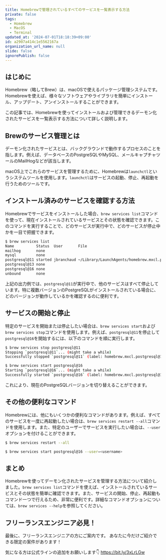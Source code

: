 ```yaml
---
title: Homebrewで管理されているすべてのサービスを一覧表示する方法
private: false
tags:
  - Homebrew
  - MacOS
  - Terminal
updated_at: '2024-07-01T18:18:39+09:00'
id: a2907a414c1e5562167a
organization_url_name: null
slide: false
ignorePublish: false
---
```

## はじめに

Homebrew（略してBrew）は、macOSで使えるパッケージ管理システムです。Homebrewを使えば、様々なソフトウェアやライブラリを簡単にインストール、アップデート、アンインストールすることができます。

この記事では、Homebrewを使ってインストールおよび管理できるデーモン化されたサービスを一覧表示する方法について詳しく説明します。

## Brewのサービス管理とは

デーモン化されたサービスとは、バックグラウンドで動作するプロセスのことを指します。例えば、データベースのPostgreSQLやMySQL、メールキャプチャツールのMailHogなどが該当します。

macOS上でこれらのサービスを管理するために、Homebrewは`launchctl`というシステムツールを使用します。`launchctl`はサービスの起動、停止、再起動を行うためのツールです。

## インストール済みのサービスを確認する方法

Homebrewでサービスをインストールした場合、`brew services list`コマンドを使って、現在インストールされているサービスとその状態を確認できます。このコマンドを実行することで、どのサービスが実行中で、どのサービスが停止中かを一目で把握できます。

```bash
$ brew services list
Name          Status  User       File
mailhog       none
mysql         none
postgresql@11 started jbranchaud ~/Library/LaunchAgents/homebrew.mxcl.postgresql@11.plist
postgresql@13 none
postgresql@16 none
unbound       none
```

上記の出力例では、`postgresql@11`が実行中で、他のサービスはすべて停止しています。特に複数バージョンのPostgreSQLがインストールされている場合に、どのバージョンが動作しているかを確認するのに便利です。

## サービスの開始と停止

特定のサービスを開始または停止したい場合は、`brew services start`および`brew services stop`コマンドを使用します。例えば、`postgresql@11`を停止して`postgresql@16`を開始するには、以下のコマンドを順に実行します。

```bash
$ brew services stop postgresql@11
Stopping `postgresql@11`... (might take a while)
Successfully stopped `postgresql@11` (label: homebrew.mxcl.postgresql@11)
```

```bash
$ brew services start postgresql@16
Starting `postgresql@16`... (might take a while)
Successfully started `postgresql@16` (label: homebrew.mxcl.postgresql@16)
```

これにより、現在のPostgreSQLバージョンを切り替えることができます。

## その他の便利なコマンド
Homebrewには、他にもいくつかの便利なコマンドがあります。例えば、すべてのサービスを一度に再起動したい場合は、`brew services restart --all`コマンドを使用します。また、特定のユーザーでサービスを実行したい場合は、`--user`オプションを付けることができます。

```bash
$ brew services restart --all
```

```bash
$ brew services start postgresql@16 --user=<username>
```

## まとめ
Homebrewを使ってデーモン化されたサービスを管理する方法について紹介しました。`brew services list`コマンドを使えば、インストールされているサービスとその状態を簡単に確認できます。また、サービスの開始、停止、再起動もコマンド一つで行えるため、非常に便利です。詳細なコマンドオプションについては、`brew services --help`を参照してください。

## フリーランスエンジニア必見！

最後に、フリーランスエンジニアの方にご案内です。
あなたに今だけご紹介できる限定の案件があります！

気になる方は公式ラインの追加をお願いします👇
https://bit.ly/3xLrLGw